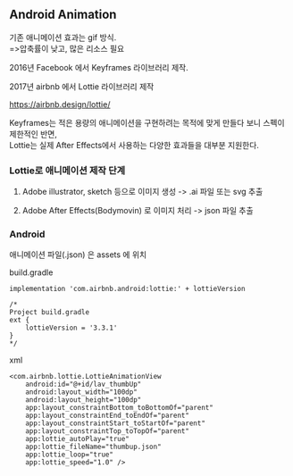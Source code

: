 ## Android Animation

기존 애니메이션 효과는 gif 방식.  
=>압축률이 낮고, 많은 리소스 필요

2016년 Facebook 에서 Keyframes 라이브러리 제작.

2017년 airbnb 에서 Lottie 라이브러리 제작

https://airbnb.design/lottie/

Keyframes는 적은 용량의 애니메이션을 구현하려는 목적에 맞게 만들다 보니 스펙이 제한적인 반면,  
Lottie는 실제 After Effects에서 사용하는 다양한 효과들을 대부분 지원한다.

### Lottie로 애니메이션 제작 단계

1. Adobe illustrator, sketch 등으로 이미지 생성 -> .ai 파일 또는 svg 추출

2. Adobe After Effects(Bodymovin) 로 이미지 처리 -> json 파일 추출

### Android

애니메이션 파일(.json) 은 assets 에 위치

build.gradle
```
implementation 'com.airbnb.android:lottie:' + lottieVersion

/*
Project build.gradle
ext {
    lottieVersion = '3.3.1'
}
*/
```

xml
```
<com.airbnb.lottie.LottieAnimationView
    android:id="@+id/lav_thumbUp"
    android:layout_width="100dp"
    android:layout_height="100dp"
    app:layout_constraintBottom_toBottomOf="parent"
    app:layout_constraintEnd_toEndOf="parent"
    app:layout_constraintStart_toStartOf="parent"
    app:layout_constraintTop_toTopOf="parent"
    app:lottie_autoPlay="true"
    app:lottie_fileName="thumbup.json"
    app:lottie_loop="true"
    app:lottie_speed="1.0" />
```

